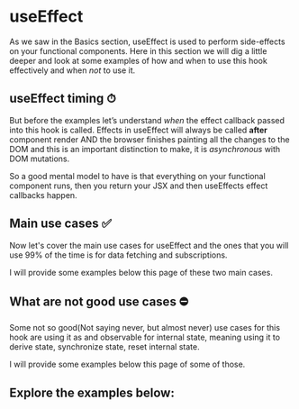 # useEffect

As we saw in the Basics section, useEffect is used to perform side-effects on your functional components. Here in this section we will dig a little deeper and look at some examples of how and when to use this hook effectively and when _not_ to use it.

## useEffect timing ⏱

But before the examples let’s understand _when_ the effect callback passed into this hook is called. Effects in useEffect will always be called **after** component render AND the browser finishes painting all the changes to the DOM and this is an important distinction to make, it is _asynchronous_ with DOM mutations.

So a good mental model to have is that everything on your functional component runs, then you return your JSX and then useEffects effect callbacks happen.

## Main use cases ✅

Now let's cover the main use cases for useEffect and the ones that you will use 99% of the time is for data fetching and subscriptions.

I will provide some examples below this page of these two main cases.

## What are not good use cases ⛔️

Some not so good(Not saying never, but almost never) use cases for this hook are using it as and observable for internal state, meaning using it to derive state, synchronize state, reset internal state.

I will provide some examples below this page of some of those.

## Explore the examples below:
